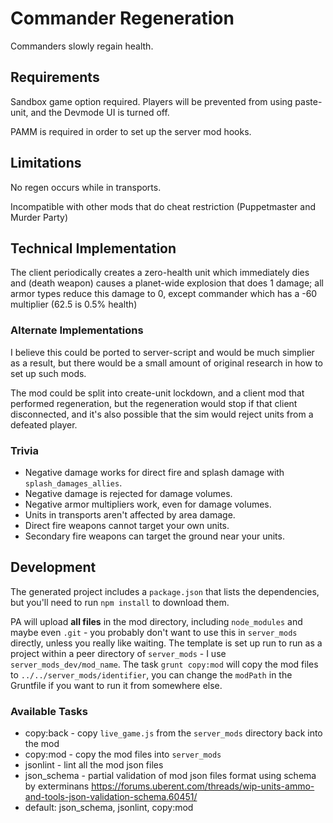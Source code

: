 # Commander Regeneration

Commanders slowly regain health.

## Requirements

Sandbox game option required.  Players will be prevented from using paste-unit, and the Devmode UI is turned off.

PAMM is required in order to set up the server mod hooks.

## Limitations

No regen occurs while in transports.

Incompatible with other mods that do cheat restriction (Puppetmaster and Murder Party)

## Technical Implementation

The client periodically creates a zero-health unit which immediately dies and (death weapon) causes a planet-wide explosion that does 1 damage; all armor types reduce this damage to 0, except commander which has a -60 multiplier (62.5 is 0.5% health)

### Alternate Implementations

I believe this could be ported to server-script and would be much simplier as a result, but there would be a small amount of original research in how to set up such mods.

The mod could be split into create-unit lockdown, and a client mod that performed regeneration, but the regeneration would stop if that client disconnected, and it's also possible that the sim would reject units from a defeated player.

### Trivia

- Negative damage works for direct fire and splash damage with `splash_damages_allies`.
- Negative damage is rejected for damage volumes.
- Negative armor multipliers work, even for damage volumes.
- Units in transports aren't affected by area damage.
- Direct fire weapons cannot target your own units.
- Secondary fire weapons can target the ground near your units.

## Development

The generated project includes a `package.json` that lists the dependencies, but you'll need to run `npm install` to download them.

PA will upload **all files** in the mod directory, including `node_modules` and maybe even `.git` - you probably don't want to use this in `server_mods` directly, unless you really like waiting.  The template is set up run to run as a project within a peer directory of `server_mods` - I use `server_mods_dev/mod_name`.  The task `grunt copy:mod` will copy the mod files to `../../server_mods/identifier`, you can change the `modPath` in the Gruntfile if you want to run it from somewhere else.

### Available Tasks

- copy:back - copy `live_game.js` from the `server_mods` directory back into the mod
- copy:mod - copy the mod files into `server_mods`
- jsonlint - lint all the mod json files
- json_schema - partial validation of mod json files format using schema by exterminans https://forums.uberent.com/threads/wip-units-ammo-and-tools-json-validation-schema.60451/
- default: json_schema, jsonlint, copy:mod
